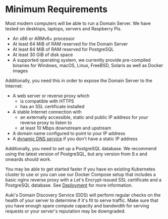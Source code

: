 # Minimum Requirements

Most modern computers will be able to run a Domain Server. We have tested on desktops, laptops, servers and Raspberry Pis.

- An x86 or ARMv6+ processor
- At least 64 MiB of RAM reserved for the Domain Server
- At least 64 MiB of RAM reserved for PostgreSQL
- At least 30 GiB of disk space
- A supported operating system, we currently provide pre-compiled binaries for Windows, macOS, Linux, FreeBSD, Solaris as well as Docker images

Additionally, you need this in order to expose the Domain Server to the Internet:

- A web server or reverse proxy which
  - is compatible with HTTPS
  - has an SSL certificate installed
- A stable Internet connection with
  - an externally accessible, static and public IP address for your reverse proxy to listen to
  - at least 10 Mbps downstream and upstream
- A domain name configured to point to your IP address
- A [dynamic DNS service](https://en.wikipedia.org/wiki/Dynamic_DNS) if you don't have a static IP address

Additionally, you need to set up a PostgreSQL database. We recommend using the latest
version of PostgreSQL, but any version from 9.x and onwards should work.

You may be able to get started faster if you have en existing Kubernetes cluster to use
or you can use our Docker Compose setup that includes a basic nginx reverse proxy with a
Let's Encrypt-issued SSL certificate and a PostgreSQL database. See
[Deployment](deployment.md) for more information.

Auki's Domain Discovery Service (DDS) will perform regular checks on the health of your
server to determine if it's fit to serve traffic. Make sure that you have enough spare
compute capacity and bandwidth for serving requests or your server's reputation may be
downgraded.
